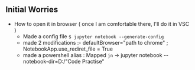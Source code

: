 ## Initial Worries
- How to open it in browser ( once I am comfortable there, I'll do it in VSC )
    - Made a config file ```$ jupyter notebook --generate-config ```
    - made 2 modifications :- defaultBrowser="path to chrome" ; NotebookApp.use_rediret_file = True
    - made a powershell alias : Mapped `jn` -> jupyter notebook --notebook-dir=D:/"Code Practise"


